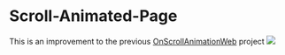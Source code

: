 # Scroll-Animated-Page
This is an improvement to the previous <a href = "https://github.com/Li-Haowei/OnScrollAnimationWebpage_CSS-ONLY">OnScrollAnimationWeb</a> project 
<img src="demo.gif"/>
